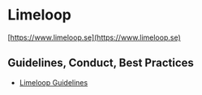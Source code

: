 # Limeloop
[https://www.limeloop.se](https://www.limeloop.se)

## Guidelines, Conduct, Best Practices

- [Limeloop Guidelines](https://github.com/limeloop/guidelines)
